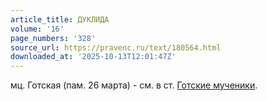 ```yaml
---
article_title: ДУКЛИДА
volume: '16'
page_numbers: '328'
source_url: https://pravenc.ru/text/180564.html
downloaded_at: '2025-10-13T12:01:47Z'
---
```


мц. Готская (пам. 26 марта) - см. в ст. [Готские мученики](<https://pravenc.ru/text/Готские мученики.html>).
